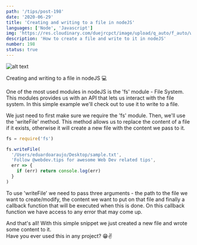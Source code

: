 ```yaml
---
path: '/tips/post-198'
date: '2020-06-29'
title: 'Creating and writing to a file in nodeJS'
languages: ['Node', 'Javascript']
img: 'https://res.cloudinary.com/duejrcpct/image/upload/q_auto/f_auto/w_1000/v1593436697/tips/198-1_fmiclr.png'
description: 'How to create a file and write to it in nodeJS'
number: 198
status: true
---
```


![alt text](https://res.cloudinary.com/duejrcpct/image/upload/q_auto/f_auto/w_1000/v1593436697/tips/198-2_dugwkg.png 'Node fs.writeFile')

Creating and writing to a file in nodeJS 💻

One of the most used modules in nodeJS is the 'fs' module - File System.
This modules provides us with an API that lets us interact with the file system. In this simple example we'll check out to use it to write to a file.

We just need to first make sure we require the 'fs' module. Then, we'll use the 'writeFile' method. This method allows us to replace the content of a file if it exists, otherwise it will create a new file with the content we pass to it.

```javascript
fs = require('fs')

fs.writeFile(
  '/Users/eduardoaraujo/Desktop/sample.txt',
  'Follow @webdev.tips for awesome Web Dev related tips',
  err => {
    if (err) return console.log(err)
  }
)
```

To use 'writeFile' we need to pass three arguments - the path to the file we want to create/modify, the content we want to put on that file and finally a callback function that will be executed when this is done. On this callback function we have access to any error that may come up.

And that's all! With this simple snippet we just created a new file and wrote some content to it.  
Have you ever used this in any project? 😁✌
